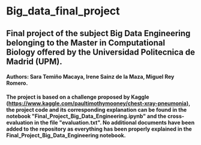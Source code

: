 # Big_data_final_project
## Final project of the subject Big Data Engineering belonging to the Master in Computational Biology offered by the Universidad Politecnica de Madrid (UPM).
#### Authors: Sara Temiño Macaya, Irene Sainz de la Maza, Miguel Rey Romero.
#### The project is based on a challenge proposed by Kaggle (https://www.kaggle.com/paultimothymooney/chest-xray-pneumonia), the project code and its corresponding explanation can be found in the notebook "Final_Project_Big_Data_Engineering.ipynb" and the cross-evaluation in the file "evaluation.txt". No additional documents have been added to the repository as everything has been properly explained in the Final_Project_Big_Data_Engineering notebook.
